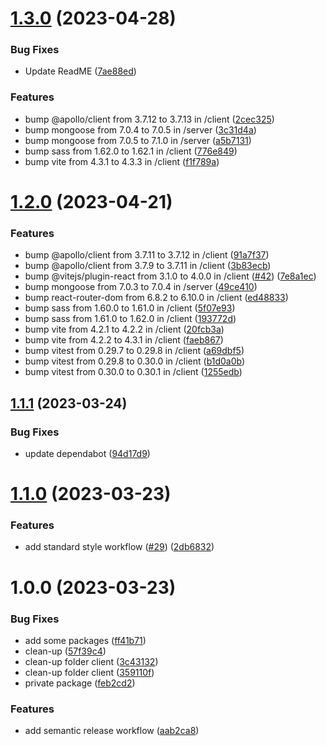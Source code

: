 # [1.3.0](https://github.com/Abdel-Monaam-Aouini/boilerplate-nodejs-graphQL-react/compare/v1.2.0...v1.3.0) (2023-04-28)


### Bug Fixes

* Update ReadME ([7ae88ed](https://github.com/Abdel-Monaam-Aouini/boilerplate-nodejs-graphQL-react/commit/7ae88ed69fcafef6978831a78113a1c4370ddeaa))


### Features

* bump @apollo/client from 3.7.12 to 3.7.13 in /client ([2cec325](https://github.com/Abdel-Monaam-Aouini/boilerplate-nodejs-graphQL-react/commit/2cec325fc4a5dfb058873807a5784ccf9ecd7218))
* bump mongoose from 7.0.4 to 7.0.5 in /server ([3c31d4a](https://github.com/Abdel-Monaam-Aouini/boilerplate-nodejs-graphQL-react/commit/3c31d4a80e0b9fdccf4c245a9cfec2e5e8b9fd28))
* bump mongoose from 7.0.5 to 7.1.0 in /server ([a5b7131](https://github.com/Abdel-Monaam-Aouini/boilerplate-nodejs-graphQL-react/commit/a5b713193bb23588945c423c01023e6073759868))
* bump sass from 1.62.0 to 1.62.1 in /client ([776e849](https://github.com/Abdel-Monaam-Aouini/boilerplate-nodejs-graphQL-react/commit/776e849ac3fb4bb164c6b3c1b72124b280c4796e))
* bump vite from 4.3.1 to 4.3.3 in /client ([f1f789a](https://github.com/Abdel-Monaam-Aouini/boilerplate-nodejs-graphQL-react/commit/f1f789a42b7adb944b528b4f66c14776932522de))

# [1.2.0](https://github.com/Abdel-Monaam-Aouini/boilerplate-nodejs-graphQL-react/compare/v1.1.1...v1.2.0) (2023-04-21)


### Features

* bump @apollo/client from 3.7.11 to 3.7.12 in /client ([91a7f37](https://github.com/Abdel-Monaam-Aouini/boilerplate-nodejs-graphQL-react/commit/91a7f371c056f8744476712b636948d25133e2ce))
* bump @apollo/client from 3.7.9 to 3.7.11 in /client ([3b83ecb](https://github.com/Abdel-Monaam-Aouini/boilerplate-nodejs-graphQL-react/commit/3b83ecb8abb52cf0337e0ab13b0fec4d7efcde8d))
* bump @vitejs/plugin-react from 3.1.0 to 4.0.0 in /client ([#42](https://github.com/Abdel-Monaam-Aouini/boilerplate-nodejs-graphQL-react/issues/42)) ([7e8a1ec](https://github.com/Abdel-Monaam-Aouini/boilerplate-nodejs-graphQL-react/commit/7e8a1ece23fbed6d249bb71ff84411c1f18de946))
* bump mongoose from 7.0.3 to 7.0.4 in /server ([49ce410](https://github.com/Abdel-Monaam-Aouini/boilerplate-nodejs-graphQL-react/commit/49ce410f127e07f25b4dce79850f7cf195a25a0c))
* bump react-router-dom from 6.8.2 to 6.10.0 in /client ([ed48833](https://github.com/Abdel-Monaam-Aouini/boilerplate-nodejs-graphQL-react/commit/ed48833c36d6605b0d37032a9e6483566897b15b))
* bump sass from 1.60.0 to 1.61.0 in /client ([5f07e93](https://github.com/Abdel-Monaam-Aouini/boilerplate-nodejs-graphQL-react/commit/5f07e93f406ec70273884a7cdc189bc6101987a1))
* bump sass from 1.61.0 to 1.62.0 in /client ([193772d](https://github.com/Abdel-Monaam-Aouini/boilerplate-nodejs-graphQL-react/commit/193772da260927ecf7a92331aac008ef6f56329d))
* bump vite from 4.2.1 to 4.2.2 in /client ([20fcb3a](https://github.com/Abdel-Monaam-Aouini/boilerplate-nodejs-graphQL-react/commit/20fcb3ad4f9a2ca8769f3fd293a18e0c3de39c42))
* bump vite from 4.2.2 to 4.3.1 in /client ([faeb867](https://github.com/Abdel-Monaam-Aouini/boilerplate-nodejs-graphQL-react/commit/faeb867284cfc9935009c57e7cd8fa6ef534439b))
* bump vitest from 0.29.7 to 0.29.8 in /client ([a69dbf5](https://github.com/Abdel-Monaam-Aouini/boilerplate-nodejs-graphQL-react/commit/a69dbf5769220fee4c8ed396ff41311b788668c5))
* bump vitest from 0.29.8 to 0.30.0 in /client ([b1d0a0b](https://github.com/Abdel-Monaam-Aouini/boilerplate-nodejs-graphQL-react/commit/b1d0a0ba35f79508f658e7775518412f37bcaf50))
* bump vitest from 0.30.0 to 0.30.1 in /client ([1255edb](https://github.com/Abdel-Monaam-Aouini/boilerplate-nodejs-graphQL-react/commit/1255edb2e62a8679018a03974ee73be4b2b1973e))

## [1.1.1](https://github.com/Abdel-Monaam-Aouini/boilerplate-nodejs-graphQL-react/compare/v1.1.0...v1.1.1) (2023-03-24)


### Bug Fixes

* update dependabot ([94d17d9](https://github.com/Abdel-Monaam-Aouini/boilerplate-nodejs-graphQL-react/commit/94d17d91be73be5028533e4244d3f288ce45599e))

# [1.1.0](https://github.com/Abdel-Monaam-Aouini/boilerplate-nodejs-graphQL-react/compare/v1.0.0...v1.1.0) (2023-03-23)


### Features

* add standard style workflow ([#29](https://github.com/Abdel-Monaam-Aouini/boilerplate-nodejs-graphQL-react/issues/29)) ([2db6832](https://github.com/Abdel-Monaam-Aouini/boilerplate-nodejs-graphQL-react/commit/2db683220453e46763a9268163e97f6f82ab6f09))

# 1.0.0 (2023-03-23)


### Bug Fixes

* add some packages ([ff41b71](https://github.com/Abdel-Monaam-Aouini/boilerplate-nodejs-graphQL-react/commit/ff41b71eb35455b2720c5e72181fb72d900b8852))
* clean-up ([57f39c4](https://github.com/Abdel-Monaam-Aouini/boilerplate-nodejs-graphQL-react/commit/57f39c4452b21c8fe17714bf6991151df1c46b53))
* clean-up folder client ([3c43132](https://github.com/Abdel-Monaam-Aouini/boilerplate-nodejs-graphQL-react/commit/3c4313245a3daea5373ebb2539d3dc1ab20910de))
* clean-up folder client ([359110f](https://github.com/Abdel-Monaam-Aouini/boilerplate-nodejs-graphQL-react/commit/359110fc88581557b68f0cd6250d9e36da4d1ae0))
* private package ([feb2cd2](https://github.com/Abdel-Monaam-Aouini/boilerplate-nodejs-graphQL-react/commit/feb2cd2ed41ae83be4eca78b0ba391151b16a9a2))


### Features

* add semantic release workflow ([aab2ca8](https://github.com/Abdel-Monaam-Aouini/boilerplate-nodejs-graphQL-react/commit/aab2ca84ee36b88a7e7e9341f7eaf5bfa806d070))
